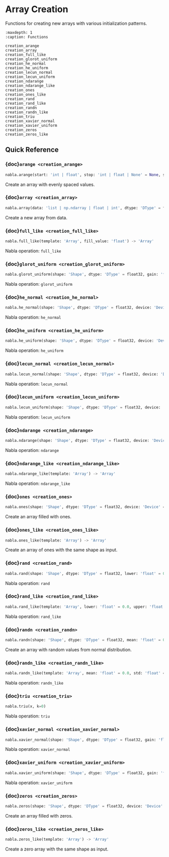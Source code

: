 # Array Creation

Functions for creating new arrays with various initialization patterns.

```{toctree}
:maxdepth: 1
:caption: Functions

creation_arange
creation_array
creation_full_like
creation_glorot_uniform
creation_he_normal
creation_he_uniform
creation_lecun_normal
creation_lecun_uniform
creation_ndarange
creation_ndarange_like
creation_ones
creation_ones_like
creation_rand
creation_rand_like
creation_randn
creation_randn_like
creation_triu
creation_xavier_normal
creation_xavier_uniform
creation_zeros
creation_zeros_like
```

## Quick Reference

### {doc}`arange <creation_arange>`

```python
nabla.arange(start: 'int | float', stop: 'int | float | None' = None, step: 'int | float | None' = None, dtype: 'DType' = float32, device: 'Device' = Device(type=cpu,id=0), traced: 'bool' = False, batch_dims: 'Shape' = ()) -> 'Array'
```

Create an array with evenly spaced values.

### {doc}`array <creation_array>`

```python
nabla.array(data: 'list | np.ndarray | float | int', dtype: 'DType' = float32, device: 'Device' = Device(type=cpu,id=0), batch_dims: 'Shape' = (), traced: 'bool' = False) -> 'Array'
```

Create a new array from data.

### {doc}`full_like <creation_full_like>`

```python
nabla.full_like(template: 'Array', fill_value: 'float') -> 'Array'
```

Nabla operation: `full_like`

### {doc}`glorot_uniform <creation_glorot_uniform>`

```python
nabla.glorot_uniform(shape: 'Shape', dtype: 'DType' = float32, gain: 'float' = 1.0, device: 'Device' = Device(type=cpu,id=0), seed: 'int' = 0, batch_dims: 'Shape' = (), traced: 'bool' = False) -> 'Array'
```

Nabla operation: `glorot_uniform`

### {doc}`he_normal <creation_he_normal>`

```python
nabla.he_normal(shape: 'Shape', dtype: 'DType' = float32, device: 'Device' = Device(type=cpu,id=0), seed: 'int' = 0, batch_dims: 'Shape' = (), traced: 'bool' = False) -> 'Array'
```

Nabla operation: `he_normal`

### {doc}`he_uniform <creation_he_uniform>`

```python
nabla.he_uniform(shape: 'Shape', dtype: 'DType' = float32, device: 'Device' = Device(type=cpu,id=0), seed: 'int' = 0, batch_dims: 'Shape' = (), traced: 'bool' = False) -> 'Array'
```

Nabla operation: `he_uniform`

### {doc}`lecun_normal <creation_lecun_normal>`

```python
nabla.lecun_normal(shape: 'Shape', dtype: 'DType' = float32, device: 'Device' = Device(type=cpu,id=0), seed: 'int' = 0, batch_dims: 'Shape' = (), traced: 'bool' = False) -> 'Array'
```

Nabla operation: `lecun_normal`

### {doc}`lecun_uniform <creation_lecun_uniform>`

```python
nabla.lecun_uniform(shape: 'Shape', dtype: 'DType' = float32, device: 'Device' = Device(type=cpu,id=0), seed: 'int' = 0, batch_dims: 'Shape' = (), traced: 'bool' = False) -> 'Array'
```

Nabla operation: `lecun_uniform`

### {doc}`ndarange <creation_ndarange>`

```python
nabla.ndarange(shape: 'Shape', dtype: 'DType' = float32, device: 'Device' = Device(type=cpu,id=0), batch_dims: 'Shape' = (), traced: 'bool' = False) -> 'Array'
```

Nabla operation: `ndarange`

### {doc}`ndarange_like <creation_ndarange_like>`

```python
nabla.ndarange_like(template: 'Array') -> 'Array'
```

Nabla operation: `ndarange_like`

### {doc}`ones <creation_ones>`

```python
nabla.ones(shape: 'Shape', dtype: 'DType' = float32, device: 'Device' = Device(type=cpu,id=0), batch_dims: 'Shape' = (), traced: 'bool' = False) -> 'Array'
```

Create an array filled with ones.

### {doc}`ones_like <creation_ones_like>`

```python
nabla.ones_like(template: 'Array') -> 'Array'
```

Create an array of ones with the same shape as input.

### {doc}`rand <creation_rand>`

```python
nabla.rand(shape: 'Shape', dtype: 'DType' = float32, lower: 'float' = 0.0, upper: 'float' = 1.0, device: 'Device' = Device(type=cpu,id=0), seed: 'int' = 0, batch_dims: 'Shape' = (), traced: 'bool' = False) -> 'Array'
```

Nabla operation: `rand`

### {doc}`rand_like <creation_rand_like>`

```python
nabla.rand_like(template: 'Array', lower: 'float' = 0.0, upper: 'float' = 1.0, seed: 'int' = 0) -> 'Array'
```

Nabla operation: `rand_like`

### {doc}`randn <creation_randn>`

```python
nabla.randn(shape: 'Shape', dtype: 'DType' = float32, mean: 'float' = 0.0, std: 'float' = 1.0, device: 'Device' = Device(type=cpu,id=0), seed: 'int' = 0, batch_dims: 'Shape' = (), traced: 'bool' = False) -> 'Array'
```

Create an array with random values from normal distribution.

### {doc}`randn_like <creation_randn_like>`

```python
nabla.randn_like(template: 'Array', mean: 'float' = 0.0, std: 'float' = 1.0, seed: 'int' = 0) -> 'Array'
```

Nabla operation: `randn_like`

### {doc}`triu <creation_triu>`

```python
nabla.triu(x, k=0)
```

Nabla operation: `triu`

### {doc}`xavier_normal <creation_xavier_normal>`

```python
nabla.xavier_normal(shape: 'Shape', dtype: 'DType' = float32, gain: 'float' = 1.0, device: 'Device' = Device(type=cpu,id=0), seed: 'int' = 0, batch_dims: 'Shape' = (), traced: 'bool' = False) -> 'Array'
```

Nabla operation: `xavier_normal`

### {doc}`xavier_uniform <creation_xavier_uniform>`

```python
nabla.xavier_uniform(shape: 'Shape', dtype: 'DType' = float32, gain: 'float' = 1.0, device: 'Device' = Device(type=cpu,id=0), seed: 'int' = 0, batch_dims: 'Shape' = (), traced: 'bool' = False) -> 'Array'
```

Nabla operation: `xavier_uniform`

### {doc}`zeros <creation_zeros>`

```python
nabla.zeros(shape: 'Shape', dtype: 'DType' = float32, device: 'Device' = Device(type=cpu,id=0), batch_dims: 'Shape' = (), traced: 'bool' = False) -> 'Array'
```

Create an array filled with zeros.

### {doc}`zeros_like <creation_zeros_like>`

```python
nabla.zeros_like(template: 'Array') -> 'Array'
```

Create a zero array with the same shape as input.

